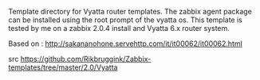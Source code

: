 Template directory for Vyatta router templates. The zabbix agent package can be installed using the root prompt of the vyatta os. This template is tested by me on a zabbix 2.0.4 install and Vyatta 6.x router system.

Based on : http://sakananohone.servehttp.com/it/it00062/it00062.html

src https://github.com/Rikbruggink/Zabbix-templates/tree/master/2.0/Vyatta

